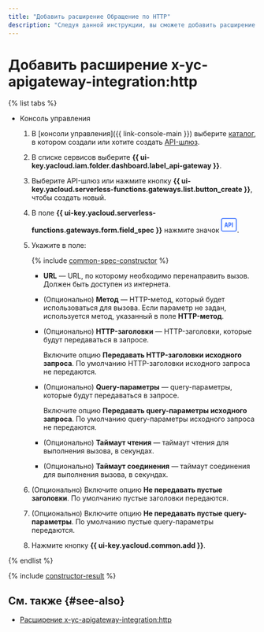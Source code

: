 ```yaml
---
title: "Добавить расширение Обращение по HTTP"
description: "Следуя данной инструкции, вы сможете добавить расширение Обращение по HTTP с помощью конструктора спецификации."
---
```


# Добавить расширение x-yc-apigateway-integration:http

{% list tabs %}

- Консоль управления

    1. В [консоли управления]({{ link-console-main }}) выберите [каталог](../../../resource-manager/concepts/resources-hierarchy.md#folder), в котором создали или хотите создать [API-шлюз](../../concepts/index.md).
    1. В списке сервисов выберите **{{ ui-key.yacloud.iam.folder.dashboard.label_api-gateway }}**.
    1. Выберите API-шлюз или нажмите кнопку **{{ ui-key.yacloud.serverless-functions.gateways.list.button_create }}**, чтобы создать новый.
    1. В поле **{{ ui-key.yacloud.serverless-functions.gateways.form.field_spec }}** нажмите значок ![image](../../../_assets/api-gateway/spec-constructor/http.svg).
    1. Укажите в поле:

        {% include [common-spec-constructor](../../../_includes/api-gateway/common-spec-constructor.md) %}

        * **URL** — URL, по которому необходимо перенаправить вызов. Должен быть доступен из интернета.
        * (Опционально) **Метод** — HTTP-метод, который будет использоваться для вызова. Если параметр не задан, используется метод, указанный в поле **HTTP-метод**.
        * (Опционально) **HTTP-заголовки** — HTTP-заголовки, которые будут передаваться в запросе.

            Включите опцию **Передавать HTTP-заголовки исходного запроса**. По умолчанию HTTP-заголовки исходного запроса не передаются.

        * (Опционально) **Query-параметры** — query-параметры, которые будут передаваться в запросе.

            Включите опцию **Передавать query-параметры исходного запроса**. По умолчанию query-параметры исходного запроса не передаются.

        * (Опционально) **Таймаут чтения** — таймаут чтения для выполнения вызова, в секундах.
        * (Опционально) **Таймаут соединения** — таймаут соединения для выполнения вызова, в секундах.
    1. (Опционально) Включите опцию **Не передавать пустые заголовки**. По умолчанию пустые заголовки передаются.
    1. (Опционально) Включите опцию **Не передавать пустые query-параметры**. По умолчанию пустые query-параметры передаются.
    1. Нажмите кнопку **{{ ui-key.yacloud.common.add }}**.

{% endlist %}

{% include [constructor-result](../../../_includes/api-gateway/constructor-result.md) %}

## См. также {#see-also}

* [Расширение x-yc-apigateway-integration:http](../../concepts/extensions/http.md)
